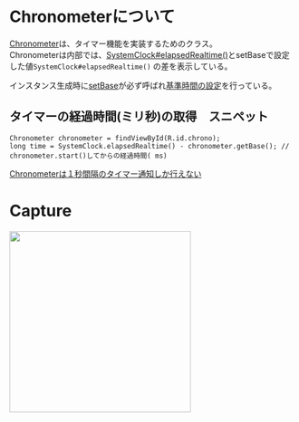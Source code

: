 # Chronometerについて

[Chronometer](https://developer.android.com/reference/android/widget/Chronometer)は、タイマー機能を実装するためのクラス。</br>
Chronometerは内部では、[SystemClock#elapsedRealtime()](https://developer.android.com/reference/android/os/SystemClock#elapsedRealtime())とsetBaseで設定した値`SystemClock#elapsedRealtime()` の差を表示している。<br>

インスタンス生成時に[setBase](https://developer.android.com/reference/android/widget/Chronometer#setBase(long))が必ず呼ばれ[基準時間の設定](https://cs.android.com/android/platform/superproject/+/master:frameworks/base/core/java/android/widget/Chronometer.java;l=128?q=long%20seconds%20%3D%20mCountDown%20&ss=android%2Fplatform%2Fsuperproject:frameworks%2F)を行っている。<br>

## タイマーの経過時間(ミリ秒)の取得　スニペット
```
Chronometer chronometer = findViewById(R.id.chrono);
long time = SystemClock.elapsedRealtime() - chronometer.getBase(); // chronometer.start()してからの経過時間( ms)
```

[Chronometerは１秒間隔のタイマー通知しか行えない](https://cs.android.com/android/platform/superproject/+/master:frameworks/base/core/java/android/widget/Chronometer.java;l=339?q=long%20seconds%20%3D%20mCountDown%20&ss=android%2Fplatform%2Fsuperproject:frameworks%2F)<br>


# Capture

<img src="https://user-images.githubusercontent.com/16476224/119487963-f8170600-bd94-11eb-8511-58734f09a7c0.gif" width=320 />
